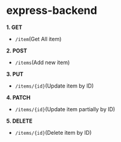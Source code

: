 # express-backend

**1. GET**

* `/item`(Get All item) 

**2. POST**

* `/items`(Add new item) 

**3. PUT**

* `/items/{id}`(Update item by ID) 

**4. PATCH**

* `/items/{id}`(Update item partially by ID) 

**5. DELETE**

* `/items/{id}`(Delete item by ID) 
